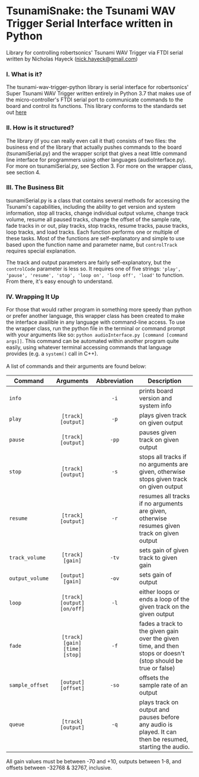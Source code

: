 # TsunamiSnake: the Tsunami WAV Trigger Serial Interface written in Python

Library for controlling robertsonics' Tsunami WAV Trigger via FTDI serial
written by Nicholas Hayeck (nick.hayeck@gmail.com)

### I. What is it?
The tsunami-wav-trigger-python library is serial interface for robertsonics' Super Tsunami WAV Trigger written entirely in Python 3.7 that makes use of the micro-controller's FTDI serial port to communicate commands to the board and control its functions. This library conforms to the standards set out [here](https://robertsonics.com/tsunami-user-guide/#serial-control)

### II. How is it structured?

The library (if you can really even call it that) consists of two files: the business end of the library that actually pushes commands to the board (tsunamiSerial.py) and the wrapper script that gives a neat little command line interface for programmers using other languages (audioInterface.py). For more on tsunamiSerial.py, see Section 3. For more on the wrapper class, see section 4.

### III. The Business Bit

tsunamiSerial.py is a class that contains several methods for accessing the Tsunami's capabilities, including the ability to get version and system information, stop all tracks, change individual output volume, change track volume, resume all paused tracks, change the offset of the sample rate, fade tracks in or out, play tracks, stop tracks, resume tracks, pause tracks, loop tracks, and load tracks. Each function performs one or multiple of these tasks. Most of the functions are self-explanatory and simple to use based upon the function name and parameter name, but `controlTrack` requires special explanation.

The track and output parameters are fairly self-explanatory, but the `controlCode` parameter is less so. It requires one of five strings: `'play', 'pause', 'resume', 'stop', 'loop on', 'loop off', 'load'` to function. From there, it's easy enough to understand.

### IV. Wrapping It Up

For those that would rather program in something more speedy than python or prefer another language, this wrapper class has been created to make the interface availible in any language with command-line access. To use the wrapper class, run the python file in the terminal or command prompt with your arguments like so: `python audioInterface.py [command [command args]]`. This command can be automated within another program quite easily, using whatever terminal accessing commands that language provides (e.g. a `system()` call in C++).<br><br> A list of commands and their arguments are found below:


|    Command   | Arguments |    Abbreviation         |     Description                            |
|---------------------|:------------------------------:|:-----------------------:|---------------------------------------------------------------------------------------------------------|
|`info`               |                                | `-i`                    | prints board version and system info       |       
| `play`              | `[track] [output]`             | `-p`                    | plays given track on given output|
| `pause`             | `[track] [output]`             | `-pp`                   | pauses given track on given output|
| `stop`              | `[track] [output]`             | `-s`                    | stops all tracks if no arguments are given, otherwise stops given track on given output|
| `resume`            | `[track] [output]`             | `-r`                    | resumes all tracks if no arguments are given, otherwise resumes given track on given output|
| `track_volume`      | `[track] [gain]`               | `-tv`                   | sets gain of given track to given gain|
| `output_volume`     | `[output] [gain]`              | `-ov`                   | sets gain of output|
| `loop`              |`[track] [output] [on/off]`     | `-l`                    | either loops or ends a loop of the given track on the given output|
| `fade`              |`[track] [gain] [time] [stop]`  | `-f`                    | fades a track to the given gain over the given time, and then stops or doesn't (stop should be true or false)|
| `sample_offset`     | `[output] [offset]`            | `-so`                   | offsets the sample rate of an output|
| `queue`             | `[track] [output]`             | `-q`                    | plays track on output and pauses before any audio is played. It can then be resumed, starting the audio.|

 All gain values must be between -70 and +10, outputs between 1-8, and offsets between -32768 & 32767, inclusive.
